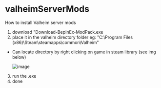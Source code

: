 # valheimServerMods
How to install Valheim server mods

1. download "Download-BepInEx-ModPack.exe
2. place it in the valheim directory folder  eg: "C:\Program Files (x86)\Steam\steamapps\common\Valheim"
- Can locate directory by right clicking on game in steam library (see img below)

  ![image](https://user-images.githubusercontent.com/26890196/204691510-1568b898-207f-4450-9651-433cd244ebda.png)

3. run the .exe
4. done
